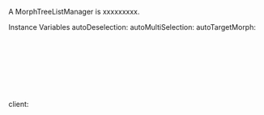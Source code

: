 A MorphTreeListManager is xxxxxxxxx.Instance Variables	autoDeselection:		<Object>	autoMultiSelection:		<Object>	autoTargetMorph:		<Object>	client:		<Object>	columnDropUnabled:		<Object>	doubleClickBlock:		<Object>	firstClickedMorph:		<Object>	isCheckList:		<Object>	isSelectionUpdateFromView:		<Object>	keystrokeActionSelector:		<Object>	lastClickedMorph:		<Object>	lastKeystrokeTime:		<Object>	lastKeystrokes:		<Object>	lastSelection:		<Object>	multipleSelection:		<Object>	potentialDropMorph:		<Object>	removeOnlyLastSelected:		<Object>	searchedElement:		<Object>	selectedMorphList:		<Object>autoDeselection	- xxxxxautoMultiSelection	- xxxxxautoTargetMorph	- xxxxxclient	- xxxxxcolumnDropUnabled	- xxxxxdoubleClickBlock	- xxxxxfirstClickedMorph	- xxxxxisCheckList	- xxxxxisSelectionUpdateFromView	- xxxxxkeystrokeActionSelector	- xxxxxlastClickedMorph	- xxxxxlastKeystrokeTime	- xxxxxlastKeystrokes	- xxxxxlastSelection	- xxxxxmultipleSelection	- xxxxxpotentialDropMorph	- xxxxxremoveOnlyLastSelected	- xxxxxsearchedElement	- xxxxxselectedMorphList	- xxxxx